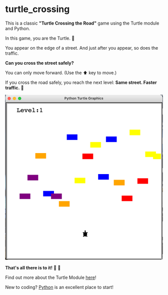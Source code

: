 # turtle_crossing

This is a classic **"Turtle Crossing the Road"** game using the Turtle module and Python.

In this game, you are the Turtle. 🐢

You appear on the edge of a street. And just after you appear, so does the traffic.

**Can you cross the street safely?**

You can only move forward. (Use the ⬆️ key to move.)

If you cross the road safely, you reach the next level: **Same street. Faster traffic.** 🚗

![Screenshot of Turtle Crossing game on level 1 with turtle character approaching colorful traffic.](https://github.com/mzrithm/turtle_crossing/blob/8ec1b4366b537ed3d458e6052581de1242a9dfd0/screenshots/Screen%20Shot%202021-08-26%20at%204.01.02%20PM.png)

**That's all there is to it!** 🏁 🐢

Find out more about the Turtle Module [here](https://docs.python.org/3/library/turtle.html)!

New to coding? [Python](https://www.python.org/about/gettingstarted/) is an excellent place to start!
